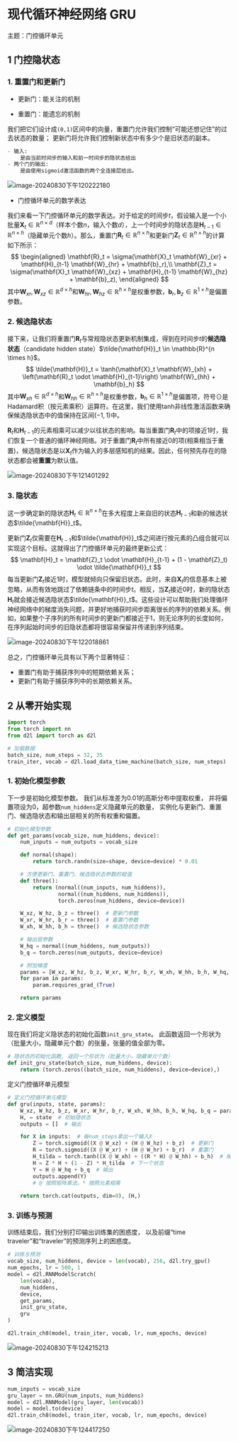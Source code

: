

# 现代循环神经网络 GRU

主题：门控循环单元




## 1 门控隐状态

### 1. 重置门和更新门

- 更新门：能关注的机制

- 重置门：能遗忘的机制

我们把它们设计成`(0,1)`区间中的向量，重置门允许我们控制“可能还想记住”的过去状态的数量； 更新门将允许我们控制新状态中有多少个是旧状态的副本。

```python
- 输入: 
    是由当前时间步的输入和前一时间步的隐状态给出
- 两个门的输出:
    是由使用sigmoid激活函数的两个全连接层给出。
```

![image-20240830下午120222180](assets/image-20240830下午120222180.png)

- 门控循环单元的数学表达

我们来看一下门控循环单元的数学表达。对于给定的时间步$t$，假设输入是一个小批量$\mathbf{X}_t \in \mathbb{R}^{n \times d}$（样本个数$n$，输入个数$d$），上一个时间步的隐状态是$\mathbf{H}_{t-1} \in \mathbb{R}^{n \times h}$（隐藏单元个数$h$）。那么，重置门$\mathbf{R}_t \in \mathbb{R}^{n \times h}$和更新门$\mathbf{Z}_t \in \mathbb{R}^{n \times h}$的计算如下所示：
$$
\begin{aligned}
\mathbf{R}_t = \sigma(\mathbf{X}_t \mathbf{W}_{xr} + \mathbf{H}_{t-1} \mathbf{W}_{hr} + \mathbf{b}_r),\\
\mathbf{Z}_t = \sigma(\mathbf{X}_t \mathbf{W}_{xz} + \mathbf{H}_{t-1} \mathbf{W}_{hz} + \mathbf{b}_z),
\end{aligned}
$$
其中$\mathbf{W}_{xr}, \mathbf{W}_{xz} \in \mathbb{R}^{d \times h}$和$\mathbf{W}_{hr}, \mathbf{W}_{hz} \in \mathbb{R}^{h \times h}$是权重参数，$\mathbf{b}_r, \mathbf{b}_z \in \mathbb{R}^{1 \times h}$是偏置参数。



### 2. 候选隐状态

接下来，让我们将重置门$\mathbf{R}_t$与常规隐状态更新机制集成，得到在时间步$t$的**候选隐状态**（candidate hidden state）$\tilde{\mathbf{H}}_t \in \mathbb{R}^{n \times h}$。
$$
\tilde{\mathbf{H}}_t = \tanh(\mathbf{X}_t \mathbf{W}_{xh} + \left(\mathbf{R}_t \odot \mathbf{H}_{t-1}\right) \mathbf{W}_{hh} + \mathbf{b}_h)
$$
其中$\mathbf{W}_{xh} \in \mathbb{R}^{d \times h}$和$\mathbf{W}_{hh} \in \mathbb{R}^{h \times h}$是权重参数，$\mathbf{b}_h \in \mathbb{R}^{1 \times h}$是偏置项，符号$\odot$是Hadamard积（按元素乘积）运算符。在这里，我们使用tanh非线性激活函数来确保候选隐状态中的值保持在区间$(-1, 1)$中。

$\mathbf{R}_t$和$\mathbf{H}_{t-1}$的元素相乘可以减少以往状态的影响。每当重置门$\mathbf{R}_t$中的项接近$1$时，我们恢复一个普通的循环神经网络。对于重置门$\mathbf{R}_t$中所有接近$0$的项(相乘相当于重置)，候选隐状态是以$\mathbf{X}_t$作为输入的多层感知机的结果。因此，任何预先存在的隐状态都会被**重置**为默认值。

![image-20240830下午121401292](assets/image-20240830下午121401292.png)



### 3. 隐状态

这一步确定新的隐状态$\mathbf{H}_t \in \mathbb{R}^{n \times h}$在多大程度上来自旧的状态$\mathbf{H}_{t-1}$和新的候选状态$\tilde{\mathbf{H}}_t$。

更新门$\mathbf{Z}_t$仅需要在$\mathbf{H}_{t-1}$和$\tilde{\mathbf{H}}_t$之间进行按元素的凸组合就可以实现这个目标。这就得出了门控循环单元的最终更新公式：
$$
\mathbf{H}_t = \mathbf{Z}_t \odot \mathbf{H}_{t-1}  + (1 - \mathbf{Z}_t) \odot \tilde{\mathbf{H}}_t
$$
每当更新门$\mathbf{Z}_t$接近$1$时，模型就倾向只保留旧状态。此时，来自$\mathbf{X}_t$的信息基本上被忽略，从而有效地跳过了依赖链条中的时间步$t$。相反，当$\mathbf{Z}_t$接近$0$时，新的隐状态$\mathbf{H}_t$就会接近候选隐状态$\tilde{\mathbf{H}}_t$。这些设计可以帮助我们处理循环神经网络中的梯度消失问题，并更好地捕获时间步距离很长的序列的依赖关系。例如，如果整个子序列的所有时间步的更新门都接近于$1$，则无论序列的长度如何，在序列起始时间步的旧隐状态都将很容易保留并传递到序列结束。

![image-20240830下午122018861](assets/image-20240830下午122018861.png)

总之，门控循环单元具有以下两个显著特征：

- 重置门有助于捕获序列中的短期依赖关系；
- 更新门有助于捕获序列中的长期依赖关系。



## 2 从零开始实现

```python
import torch
from torch import nn
from d2l import torch as d2l

# 加载数据
batch_size, num_steps = 32, 35
train_iter, vocab = d2l.load_data_time_machine(batch_size, num_steps)
```



### 1. 初始化模型参数

下一步是初始化模型参数。 我们从标准差为0.01的高斯分布中提取权重， 并将偏置项设为0，超参数`num_hiddens`定义隐藏单元的数量， 实例化与更新门、重置门、候选隐状态和输出层相关的所有权重和偏置。

```python
# 初始化模型参数
def get_params(vocab_size, num_hiddens, device):
    num_inputs = num_outputs = vocab_size

    def normal(shape):
        return torch.randn(size=shape, device=device) * 0.01

    # 方便更新门、重置门、候选隐状态参数的赋值
    def three():
        return (normal((num_inputs, num_hiddens)),
                normal((num_hiddens, num_hiddens)),
                torch.zeros(num_hiddens, device=device))

    W_xz, W_hz, b_z = three()  # 更新门参数
    W_xr, W_hr, b_r = three()  # 重置门参数
    W_xh, W_hh, b_h = three()  # 候选隐状态参数

    # 输出层参数
    W_hq = normal((num_hiddens, num_outputs))
    b_q = torch.zeros(num_outputs, device=device)

    # 附加梯度
    params = [W_xz, W_hz, b_z, W_xr, W_hr, b_r, W_xh, W_hh, b_h, W_hq, b_q]
    for param in params:
        param.requires_grad_(True)

    return params
```



### 2. 定义模型

现在我们将定义隐状态的初始化函数`init_gru_state`。 此函数返回一个形状为（批量大小，隐藏单元个数）的张量，张量的值全部为零。

```python
# 隐状态的初始化函数, 返回一个形状为（批量大小，隐藏单元个数）
def init_gru_state(batch_size, num_hiddens, device):
    return (torch.zeros((batch_size, num_hiddens), device=device),)
```

定义门控循环单元模型

```python
# 定义门控循环单元模型
def gru(inputs, state, params):
    W_xz, W_hz, b_z, W_xr, W_hr, b_r, W_xh, W_hh, b_h, W_hq, b_q = params  # 参数
    H, = state  # 初始隐状态
    outputs = []  # 输出

    for X in inputs:  # 每num_steps拿出一个输入X
        Z = torch.sigmoid((X @ W_xz) + (H @ W_hz) + b_z)  # 更新门  
        R = torch.sigmoid((X @ W_xr) + (H @ W_hr) + b_r)  # 重置门
        H_tilda = torch.tanh((X @ W_xh) + ((R * H) @ W_hh) + b_h)  # 候选隐状态
        H = Z * H + (1 - Z) * H_tilda  # 下一个状态
        Y = H @ W_hq + b_q  # 输出
        outputs.append(Y)
        # @ 按照矩阵乘法，* 按照元素相乘
        
    return torch.cat(outputs, dim=0), (H,)
```



### 3. 训练与预测

训练结束后，我们分别打印输出训练集的困惑度， 以及前缀“time traveler”和“traveler”的预测序列上的困惑度。

```python
# 训练与预测
vocab_size, num_hiddens, device = len(vocab), 256, d2l.try_gpu()
num_epochs, lr = 500, 1
model = d2l.RNNModelScratch(
    len(vocab),
    num_hiddens,
    device,
    get_params,
    init_gru_state,
    gru
)

d2l.train_ch8(model, train_iter, vocab, lr, num_epochs, device)
```

![image-20240830下午124215213](assets/image-20240830下午124215213.png)



## 3 简洁实现

```python
num_inputs = vocab_size
gru_layer = nn.GRU(num_inputs, num_hiddens)
model = d2l.RNNModel(gru_layer, len(vocab))
model = model.to(device)
d2l.train_ch8(model, train_iter, vocab, lr, num_epochs, device)
```

![image-20240830下午124417250](assets/image-20240830下午124417250.png)







